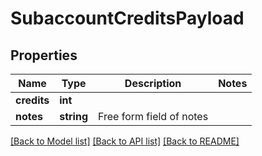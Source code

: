 # SubaccountCreditsPayload

## Properties
Name | Type | Description | Notes
------------ | ------------- | ------------- | -------------
**credits** | **int** |  | 
**notes** | **string** | Free form field of notes | 

[[Back to Model list]](../README.md#documentation-for-models) [[Back to API list]](../README.md#documentation-for-api-endpoints) [[Back to README]](../README.md)


